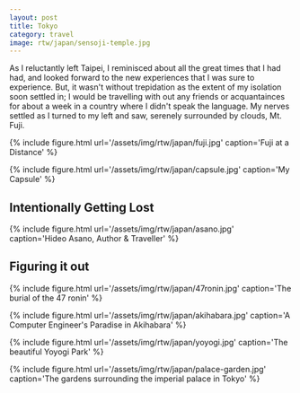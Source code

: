 ```yaml
---
layout: post
title: Tokyo
category: travel
image: rtw/japan/sensoji-temple.jpg
---
```


As I reluctantly left Taipei, I reminisced about all the great times
that I had had, and looked forward to the new experiences that I was
sure to experience. But, it wasn't without trepidation as the extent
of my isolation soon settled in; I would be travelling with out any
friends or acquantainces for about a week in a country where I didn't
speak the language. My nerves settled as I turned to my left and saw,
serenely surrounded by clouds, Mt. Fuji. 

{% include figure.html url='/assets/img/rtw/japan/fuji.jpg' caption='Fuji at a Distance' %}


{% include figure.html url='/assets/img/rtw/japan/capsule.jpg' caption='My Capsule' %}

## Intentionally Getting Lost

{% include figure.html url='/assets/img/rtw/japan/asano.jpg' caption='Hideo Asano, Author & Traveller' %}

## Figuring it out

{% include figure.html url='/assets/img/rtw/japan/47ronin.jpg' caption='The burial of the 47 ronin' %}

{% include figure.html url='/assets/img/rtw/japan/akihabara.jpg' caption='A Computer Engineer\'s Paradise in Akihabara' %}

{% include figure.html url='/assets/img/rtw/japan/yoyogi.jpg' caption='The beautiful Yoyogi Park' %}

{% include figure.html url='/assets/img/rtw/japan/palace-garden.jpg' caption='The gardens surrounding the imperial palace in Tokyo' %}
